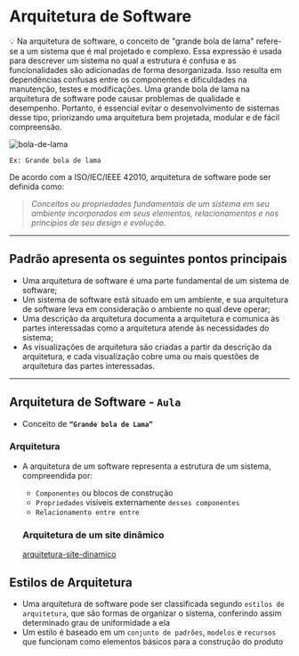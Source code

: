 # Arquitetura de Software

<aside>
💡 Na arquitetura de software, o conceito de "grande bola de lama" refere-se a um sistema que é mal projetado e complexo. Essa expressão é usada para descrever um sistema no qual a estrutura é confusa e as funcionalidades são adicionadas de forma desorganizada. Isso resulta em dependências confusas entre os componentes e dificuldades na manutenção, testes e modificações. Uma grande bola de lama na arquitetura de software pode causar problemas de qualidade e desempenho. Portanto, é essencial evitar o desenvolvimento de sistemas desse tipo, priorizando uma arquitetura bem projetada, modular e de fácil compreensão.

</aside>

![bola-de-lama](https://miro.medium.com/v2/resize:fit:600/0*EWjybLwJbxllHPFo)

`Ex: Grande bola de lama`

De acordo com a ISO/IEC/IEEE 42010, arquitetura de software pode ser definida como:

> *Conceitos ou propriedades fundamentais de um sistema em seu ambiente incorporados em seus elementos, relacionamentos e nos princípios de seu design e evolução.*
> 

---

## Padrão apresenta os seguintes pontos principais

- Uma arquitetura de software é uma parte fundamental de um sistema de software;
- Um sistema de software está situado em um ambiente, e sua arquitetura de software leva em consideração o ambiente no qual deve operar;
- Uma descrição da arquitetura documenta a arquitetura e comunica às partes interessadas como a arquitetura atende às necessidades do sistema;
- As visualizações de arquitetura são criadas a partir da descrição da arquitetura, e cada visualização cobre uma ou mais questões de arquitetura das partes interessadas.

---

## Arquitetura de Software - **`Aula`**

- Conceito de **`“Grande bola de Lama”`**

### Arquitetura

- A arquitetura de um software representa a estrutura de um sistema, compreendida por:
    - `Componentes` ou blocos de construção
    - `Propriedades` visíveis externamente `desses componentes`
    - `Relacionamento entre entre`
    
    ### Arquitetura de um site dinâmico
    
    [arquitetura-site-dinamico](https://raw.githubusercontent.com/nonatodiego/Desenvolvimento-Web-Backend/main/images/arquitetura-site-dinamico.png)
    

## Estilos de Arquitetura

- Uma arquitetura de software pode ser classificada segundo `estilos de arquitetura`, que são formas de organizar o sistema, conferindo assim determinado grau de uniformidade a ela
- Um estilo é baseado em um `conjunto de padrões`, `modelos` e `recursos` que funcionam como elementos básicos para a construção do produto